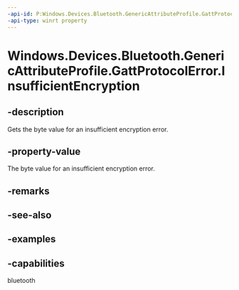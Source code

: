 ```yaml
---
-api-id: P:Windows.Devices.Bluetooth.GenericAttributeProfile.GattProtocolError.InsufficientEncryption
-api-type: winrt property
---
```


<!-- Property syntax.
public byte InsufficientEncryption { get; }
-->

# Windows.Devices.Bluetooth.GenericAttributeProfile.GattProtocolError.InsufficientEncryption

## -description
Gets the byte value for an insufficient encryption error.

## -property-value
The byte value for an insufficient encryption error.

## -remarks

## -see-also

## -examples


## -capabilities
bluetooth
